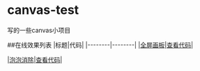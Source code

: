 # canvas-test
写的一些canvas小项目

##在线效果列表
 |标题|代码|
|--------|--------|
|[全屏画板](https://gao182.github.io/canvas-test/drawboard/index.html)|[查看代码](https://github.com/gao182/canvas-test/blob/master/drawboard/index.html)|

|[泡泡消除](https://gao182.github.io/canvas-test/remove-bubble/index.html)|[查看代码](https://github.com/gao182/canvas-test/blob/master/remove-bubble/index.html)|
